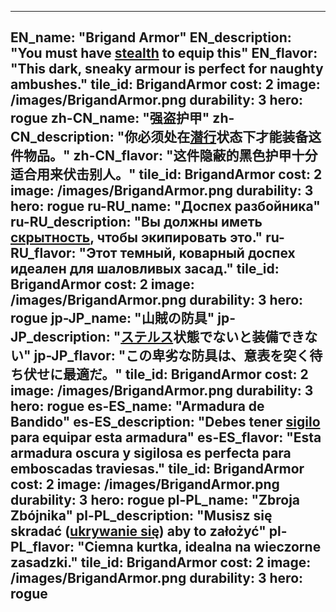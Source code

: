 ---

EN_name: "Brigand Armor"
EN_description: "You must have <u>stealth</u> to equip this"
EN_flavor: "This dark, sneaky armour is perfect for naughty ambushes."
tile_id: BrigandArmor
cost: 2
image: /images/BrigandArmor.png
durability: 3
hero: rogue
zh-CN_name: "强盗护甲"
zh-CN_description: "你必须处在<u>潜行</u>状态下才能装备这件物品。"
zh-CN_flavor: "这件隐蔽的黑色护甲十分适合用来伏击别人。"
tile_id: BrigandArmor
cost: 2
image: /images/BrigandArmor.png
durability: 3
hero: rogue
ru-RU_name: "Доспех разбойника"
ru-RU_description: "Вы должны иметь <u>скрытность</u>, чтобы экипировать это."
ru-RU_flavor: "Этот темный, коварный доспех идеален для шаловливых засад."
tile_id: BrigandArmor
cost: 2
image: /images/BrigandArmor.png
durability: 3
hero: rogue
jp-JP_name: "山賊の防具"
jp-JP_description: "<u>ステルス</u>状態でないと装備できない"
jp-JP_flavor: "この卑劣な防具は、意表を突く待ち伏せに最適だ。"
tile_id: BrigandArmor
cost: 2
image: /images/BrigandArmor.png
durability: 3
hero: rogue
es-ES_name: "Armadura de Bandido"
es-ES_description: "Debes tener <u>sigilo</u> para equipar esta armadura"
es-ES_flavor: "Esta armadura oscura y sigilosa es perfecta para emboscadas traviesas."
tile_id: BrigandArmor
cost: 2
image: /images/BrigandArmor.png
durability: 3
hero: rogue
pl-PL_name: "Zbroja Zbójnika"
pl-PL_description: "Musisz się skradać (<u>ukrywanie się</u>) aby to założyć"
pl-PL_flavor: "Ciemna kurtka, idealna na wieczorne zasadzki."
tile_id: BrigandArmor
cost: 2
image: /images/BrigandArmor.png
durability: 3
hero: rogue
---
